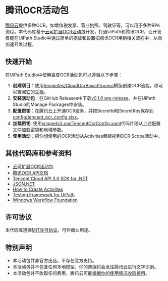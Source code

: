 # 腾讯OCR活动包

[腾讯云](https://cloud.tencent.com/product/ocr-catalog)提供多种OCR，如增值税发票、营业执照、驾驶证等，可以用于多种RPA流程。本代码库基于[云可扩展OCR活动包](https://github.com/allenlooplee/CloudOcrActivitiesPack)开发，打通UiPath和腾讯OCR，让开发者能在UiPath Studio中通过简单的拖放和设置把腾讯OCR用到相关流程中，从而加速开发过程。

## 快速开始

在UiPath Studio中使用百度OCR活动包可以遵循以下步骤：
1. **创建项目**：使用[templates/CloudOcrBasicProcess](https://github.com/allenlooplee/CloudOcrActivitiesPack/tree/master/templates/CloudOcrBasicProcess)模版创建OCR流程，你可以查阅[它的文档](https://github.com/allenlooplee/CloudOcrActivitiesPack/blob/master/docs/cloud-ocr-basic-process.md)。
2. **安装活动包**：在GitHub Releases中下载[v0.1.0 pre-release](https://github.com/allenlooplee/TencentOcrActivitiesPack/releases/tag/v0.1.0)，并在UiPath Studio的Manage Packages中安装。
3. **配置密钥**：在腾讯云上开通OCR服务，并把SecretId和SecretKey保存到[config/tencent_ocr_config.xlsx](https://github.com/allenlooplee/CloudOcrActivitiesPack/blob/master/templates/CloudOcrBasicProcess/config/tencent_ocr_config.xlsx)。
4. **加载密钥**: 使用[snippets/LoadTencentOcrConfig.xaml](https://github.com/allenlooplee/CloudOcrActivitiesPack/blob/master/snippets/LoadTencentOcrConfig.xaml)代码片段从上述配置文件加载密钥和地域参数。
5. **使用活动**：把你想使用的OCR活动从Activities面板拖到OCR Scope活动中。

## 其他代码库和参考资料
* [云可扩展OCR活动包](https://github.com/allenlooplee/CloudOcrActivitiesPack)
* [腾讯OCR API文档](https://cloud.tencent.com/document/api/866/33515)
* [Tencent Cloud API 3.0 SDK for .NET](https://github.com/TencentCloud/tencentcloud-sdk-dotnet)
* [JSON.NET](https://github.com/JamesNK/Newtonsoft.Json)
* [How to Create Activities](https://docs.uipath.com/integrations/docs/how-to-create-activities)
* [Testing Framework for UiPath](https://connect.uipath.com/marketplace/components/uipath-testing-framework)
* [Windows Workflow Foundation](https://docs.microsoft.com/en-us/dotnet/framework/windows-workflow-foundation/)

## 许可协议

本代码库遵循[MIT许可协议](https://github.com/allenlooplee/TencentOcrActivitiesPack/blob/master/LICENSE)，可作商业用途。

## 特别声明
* 本活动包并非官方出品，不存在官方支持。
* 本活动包并不包含任何本地模型，你的票据将会发往腾讯云进行文字识别。
* 本活动包并不收取任何费用，腾讯云可能[根据你的使用情况收取费用](https://cloud.tencent.com/product/ocr-catalog/pricing)。
